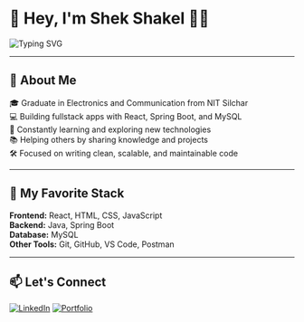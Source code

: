 # 👋 Hey, I'm Shek Shakel 👨‍💻

![Typing SVG](https://readme-typing-svg.demolab.com?font=Fira+Code&size=22&pause=1000&center=true&vCenter=true&width=600&lines=Fullstack+Developer;Java,+Spring+Boot,+React,+MySQL,+C%2B%2B;Passionate+about+building+modern+web+apps;Always+learning+and+sharing+what+I+learn)


---

## 🚀 About Me

🎓 Graduate in Electronics and Communication from NIT Silchar  
💻 Building fullstack apps with React, Spring Boot, and MySQL  
🧠 Constantly learning and exploring new technologies  
📚 Helping others by sharing knowledge and projects  
🛠️ Focused on writing clean, scalable, and maintainable code  

---

## 🧠 My Favorite Stack

**Frontend:** React, HTML, CSS, JavaScript  
**Backend:** Java, Spring Boot  
**Database:** MySQL  
**Other Tools:** Git, GitHub, VS Code, Postman  

---

## 📫 Let's Connect

[![LinkedIn]([https://img.shields.io/badge/LinkedIn-blue?logo=linkedin)](https://www.linkedin.com/in/your-link](https://www.linkedin.com/in/shek-shakel-316092222/))  
[![Portfolio](https://img.shields.io/badge/Portfolio-Visit-green)](https://your-portfolio-link.com)
